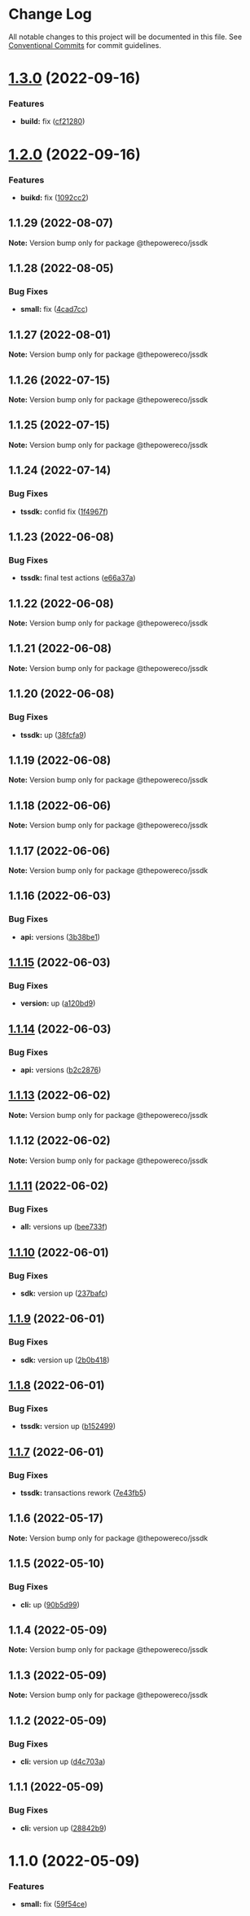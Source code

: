 # Change Log

All notable changes to this project will be documented in this file.
See [Conventional Commits](https://conventionalcommits.org) for commit guidelines.

# [1.3.0](https://github.com/thepower/power_hub/compare/@thepowereco/jssdk@1.2.0...@thepowereco/jssdk@1.3.0) (2022-09-16)


### Features

* **build:** fix ([cf21280](https://github.com/thepower/power_hub/commit/cf21280e9927d46355f48c432004d45f3e4b12cd))





# [1.2.0](https://github.com/thepower/power_hub/compare/@thepowereco/jssdk@1.1.29...@thepowereco/jssdk@1.2.0) (2022-09-16)


### Features

* **buikd:** fix ([1092cc2](https://github.com/thepower/power_hub/commit/1092cc258f9361f86895ac4bf118e03ad6ce19f5))





## 1.1.29 (2022-08-07)

**Note:** Version bump only for package @thepowereco/jssdk





## 1.1.28 (2022-08-05)


### Bug Fixes

* **small:** fix ([4cad7cc](https://github.com/thepower/power_hub/commit/4cad7cc9fab9d51f3cca1e92e7793872296d3e78))





## 1.1.27 (2022-08-01)

**Note:** Version bump only for package @thepowereco/jssdk





## 1.1.26 (2022-07-15)

**Note:** Version bump only for package @thepowereco/jssdk





## 1.1.25 (2022-07-15)

**Note:** Version bump only for package @thepowereco/jssdk





## 1.1.24 (2022-07-14)


### Bug Fixes

* **tssdk:** confid fix ([1f4967f](https://github.com/thepower/power_hub/commit/1f4967ffe6520e536d2d998d3763cc98bd269cde))





## 1.1.23 (2022-06-08)


### Bug Fixes

* **tssdk:** final test actions ([e66a37a](https://github.com/thepower/power_hub/commit/e66a37a0b63e0be319b39ee646514cd6e258eaa3))





## 1.1.22 (2022-06-08)

**Note:** Version bump only for package @thepowereco/jssdk





## 1.1.21 (2022-06-08)

**Note:** Version bump only for package @thepowereco/jssdk





## 1.1.20 (2022-06-08)


### Bug Fixes

* **tssdk:** up ([38fcfa9](https://github.com/thepower/power_hub/commit/38fcfa95439b5f2929dfd340a84a1d9106ea3051))





## 1.1.19 (2022-06-08)

**Note:** Version bump only for package @thepowereco/jssdk





## 1.1.18 (2022-06-06)

**Note:** Version bump only for package @thepowereco/jssdk





## 1.1.17 (2022-06-06)

**Note:** Version bump only for package @thepowereco/jssdk





## 1.1.16 (2022-06-03)


### Bug Fixes

* **api:** versions ([3b38be1](https://github.com/thepower/power_hub/commit/3b38be145b482c09d61f289a5ddd24ff427b8303))





## [1.1.15](https://github.com/thepower/power_hub/compare/@thepowereco/jssdk@1.1.14...@thepowereco/jssdk@1.1.15) (2022-06-03)


### Bug Fixes

* **version:** up ([a120bd9](https://github.com/thepower/power_hub/commit/a120bd988bce6ee0c15c60f0b791d409d5c90b4c))





## [1.1.14](https://github.com/thepower/power_hub/compare/@thepowereco/jssdk@1.1.13...@thepowereco/jssdk@1.1.14) (2022-06-03)


### Bug Fixes

* **api:** versions ([b2c2876](https://github.com/thepower/power_hub/commit/b2c2876cdc8e66b74f51bbda48a46977e82c94bf))





## [1.1.13](https://github.com/thepower/power_hub/compare/@thepowereco/jssdk@1.1.12...@thepowereco/jssdk@1.1.13) (2022-06-02)

**Note:** Version bump only for package @thepowereco/jssdk





## 1.1.12 (2022-06-02)

**Note:** Version bump only for package @thepowereco/jssdk





## [1.1.11](https://github.com/thepower/power_hub/compare/@thepowereco/jssdk@1.1.10...@thepowereco/jssdk@1.1.11) (2022-06-02)


### Bug Fixes

* **all:** versions up ([bee733f](https://github.com/thepower/power_hub/commit/bee733f3a78588589571c7bb066488f911220d8f))





## [1.1.10](https://github.com/thepower/power_hub/compare/@thepowereco/jssdk@1.1.9...@thepowereco/jssdk@1.1.10) (2022-06-01)


### Bug Fixes

* **sdk:** version up ([237bafc](https://github.com/thepower/power_hub/commit/237bafcfe07932c992456dc9fb42ced6817a871e))





## [1.1.9](https://github.com/thepower/power_hub/compare/@thepowereco/jssdk@1.1.8...@thepowereco/jssdk@1.1.9) (2022-06-01)


### Bug Fixes

* **sdk:** version up ([2b0b418](https://github.com/thepower/power_hub/commit/2b0b418fb9a49fd593b5557070fb037daeeff2c2))





## [1.1.8](https://github.com/thepower/power_hub/compare/@thepowereco/jssdk@1.1.7...@thepowereco/jssdk@1.1.8) (2022-06-01)


### Bug Fixes

* **tssdk:** version up ([b152499](https://github.com/thepower/power_hub/commit/b1524998073d708130677b270e2421b47d02d965))





## [1.1.7](https://github.com/thepower/power_hub/compare/@thepowereco/jssdk@1.1.6...@thepowereco/jssdk@1.1.7) (2022-06-01)


### Bug Fixes

* **tssdk:** transactions rework ([7e43fb5](https://github.com/thepower/power_hub/commit/7e43fb57a3a08285c535a24f850aee1d4e8987bb))





## 1.1.6 (2022-05-17)

**Note:** Version bump only for package @thepowereco/jssdk





## 1.1.5 (2022-05-10)


### Bug Fixes

* **cli:** up ([90b5d99](https://github.com/thepower/power_hub/commit/90b5d99c8defec3a5d0897c9bb7f5e7fb8ff1d78))





## 1.1.4 (2022-05-09)

**Note:** Version bump only for package @thepowereco/jssdk





## 1.1.3 (2022-05-09)

**Note:** Version bump only for package @thepowereco/jssdk





## 1.1.2 (2022-05-09)


### Bug Fixes

* **cli:** version up ([d4c703a](https://github.com/thepower/power_hub/commit/d4c703a20dc820517a45a46558021ab85c287a33))





## 1.1.1 (2022-05-09)


### Bug Fixes

* **cli:** version up ([28842b9](https://github.com/thepower/power_hub/commit/28842b9470c4b876071192b11cebb83882d89b74))





# 1.1.0 (2022-05-09)


### Features

* **small:** fix ([59f54ce](https://github.com/thepower/power_hub/commit/59f54ce6c5b69a79c5d1cb91a2320e9439842c92))
